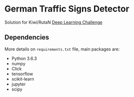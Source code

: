 # German Traffic Signs Detector

Solution for Kiwi/RutaN [Deep Learning Challenge](https://github.com/KiwiCampusChallenge/Kiwi-Campus-Challenge/blob/master/Deep-Learning-Challenge.md)

## Dependencies
More details on `requirements.txt` file, main packages are:

- Python 3.6.3
- numpy
- Click
- tensorflow
- scikit-learn
- jupyter
- scipy